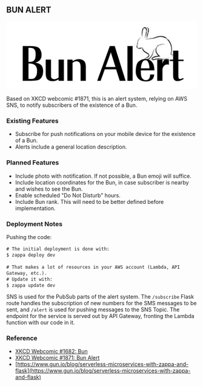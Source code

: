 ## BUN ALERT

![Bun Alert Logo](https://github.com/jgreenemi/BunAlert/raw/master/static/bunalertlogo.png)

Based on XKCD webcomic #1871, this is an alert system, relying on AWS SNS, to notify subscribers of the existence of a Bun.

### Existing Features

- Subscribe for push notifications on your mobile device for the existence of a Bun. 
- Alerts include a general location description.

### Planned Features

- Include photo with notification. If not possible, a Bun emoji will suffice.
- Include location coordinates for the Bun, in case subscriber is nearby and wishes to see the Bun.
- Enable scheduled "Do Not Disturb" hours.
- Include Bun rank. This will need to be better defined before implementation.

### Deployment Notes

Pushing the code: 

```
# The initial deployment is done with:
$ zappa deploy dev

# That makes a lot of resources in your AWS account (Lambda, API Gateway, etc.).
# Update it with:
$ zappa update dev
```

SNS is used for the PubSub parts of the alert system. The `/subscribe` Flask route handles the subscription of new numbers for the SMS messages to be sent, and `/alert` is used for pushing messages to the SNS Topic. The endpoint for the service is served out by API Gateway, fronting the Lambda function with our code in it. 

### Reference

- [XKCD Webcomic #1682: Bun](https://xkcd.com/1682/)
- [XKCD Webcomic #1871: Bun Alert](https://xkcd.com/1871/)
- [https://www.gun.io/blog/serverless-microservices-with-zappa-and-flask](https://www.gun.io/blog/serverless-microservices-with-zappa-and-flask)